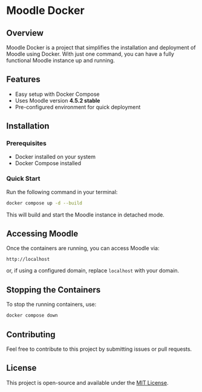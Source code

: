 # Moodle Docker

## Overview
Moodle Docker is a project that simplifies the installation and deployment of Moodle using Docker. With just one command, you can have a fully functional Moodle instance up and running.

## Features
- Easy setup with Docker Compose
- Uses Moodle version **4.5.2 stable**
- Pre-configured environment for quick deployment

## Installation
### Prerequisites
- Docker installed on your system
- Docker Compose installed

### Quick Start
Run the following command in your terminal:
```sh
docker compose up -d --build
```
This will build and start the Moodle instance in detached mode.

## Accessing Moodle
Once the containers are running, you can access Moodle via:
```
http://localhost
```
or, if using a configured domain, replace `localhost` with your domain.

## Stopping the Containers
To stop the running containers, use:
```sh
docker compose down
```

## Contributing
Feel free to contribute to this project by submitting issues or pull requests.

## License
This project is open-source and available under the [MIT License](LICENSE).

